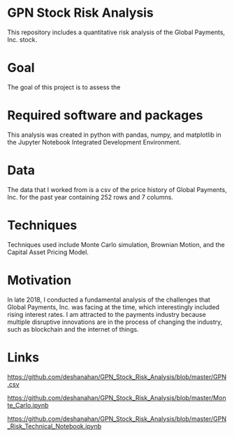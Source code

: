 # GPN Stock Risk Analysis
This repository includes a quantitative risk analysis of the Global Payments, Inc. stock.

# Goal
The goal of this project is to assess the 

# Required software and packages
This analysis was created in python with pandas, numpy, and matplotlib in the Jupyter Notebook Integrated Development Environment.

# Data
The data that I worked from is a csv of the price history of Global Payments, Inc. for the past year containing 252 rows and 7 columns.

# Techniques
Techniques used include Monte Carlo simulation, Brownian Motion, and the Capital Asset Pricing Model.

# Motivation
In late 2018, I conducted a fundamental analysis of the challenges that Global Payments, Inc. was facing at the time, which interestingly included rising interest rates.  I am attracted to the payments industry because multiple disruptive innovations are in the process of changing the industry, such as blockchain and the internet of things.

# Links
https://github.com/deshanahan/GPN_Stock_Risk_Analysis/blob/master/GPN.csv

https://github.com/deshanahan/GPN_Stock_Risk_Analysis/blob/master/Monte_Carlo.ipynb

https://github.com/deshanahan/GPN_Stock_Risk_Analysis/blob/master/GPN_Risk_Technical_Notebook.ipynb
